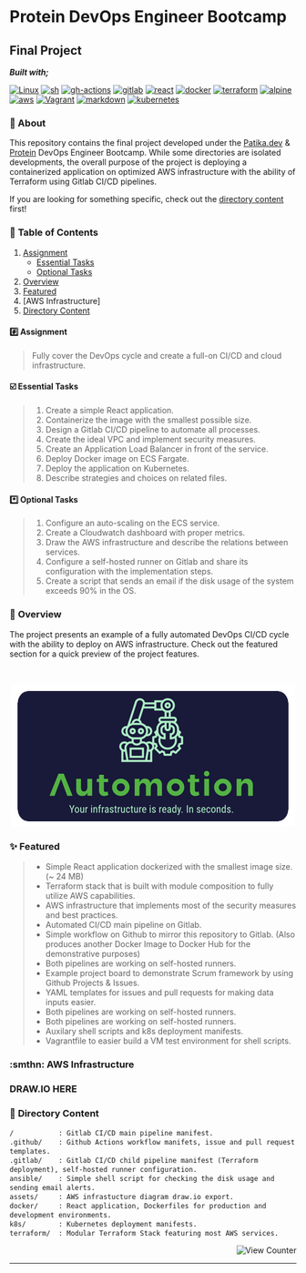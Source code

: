 # Protein DevOps Engineer Bootcamp

## Final Project

**_Built with;_**

[![Linux][#linux]][@linux] [![sh][#sh]][@sh] [![gh-actions][#gh-actions]][@gh-actions] [![gitlab][#gitlab]][@gitlab] [![react][#react]][@react] [![docker][#docker]][@docker] [![terraform][#terraform]][@terraform] [![alpine][#alpine]][@alpine] [![aws][#aws]][@aws] [![Vagrant][#vagrant]][@vagrant] [![markdown][#markdown]][@markdown] [![kubernetes][#kubernetes]][@kubernetes]

### :notebook: About

This repository contains the final project developed under the [Patika.dev][@patika] & [Protein][@protein] DevOps Engineer Bootcamp. While some directories are isolated developments, the overall purpose of the project is deploying a containerized application on optimized AWS infrastructure with the ability of Terraform using Gitlab CI/CD pipelines.

If you are looking for something specific, check out the [directory content](#openfilefolder-directory-content) first!

### :open_book: **Table of Contents**

1. [Assignment](#hash-assignment)
   - [Essential Tasks](#ballotboxwithcheck-essential-tasks)
   - [Optional Tasks](#asterisk-optional-tasks)
2. [Overview](#notebookwithdecorativecover-overview)
3. [Featured](#sparkles-featured)
4. [AWS Infrastructure]
5. [Directory Content](#openfilefolder-directory-content)

#### :hash: **Assignment**

> Fully cover the DevOps cycle and create a full-on CI/CD and cloud infrastructure.

#### :ballot_box_with_check: **Essential Tasks**

> 1. Create a simple React application.
> 2. Containerize the image with the smallest possible size.
> 3. Design a Gitlab CI/CD pipeline to automate all processes.
> 4. Create the ideal VPC and implement security measures.
> 5. Create an Application Load Balancer in front of the service.
> 6. Deploy Docker image on ECS Fargate.
> 7. Deploy the application on Kubernetes.
> 8. Describe strategies and choices on related files.

#### :asterisk: **Optional Tasks**

> 1. Configure an auto-scaling on the ECS service.
> 2. Create a Cloudwatch dashboard with proper metrics.
> 3. Draw the AWS infrastructure and describe the relations between services.
> 4. Configure a self-hosted runner on Gitlab and share its configuration with the implementation steps.
> 5. Create a script that sends an email if the disk usage of the system exceeds 90% in the OS.

### :notebook_with_decorative_cover: **Overview**

The project presents an example of a fully automated DevOps CI/CD cycle with the ability to deploy on AWS infrastructure. Check out the featured section for a quick preview of the project features.

&nbsp;

<p align="center"><img src="./assets/img/automotion.png" alt="Project branding image"></a></p>

### :sparkles: **Featured**

> - Simple React application dockerized with the smallest image size. (~ 24 MB)
> - Terraform stack that is built with module composition to fully utilize AWS capabilities.
> - AWS infrastructure that implements most of the security measures and best practices.
> - Automated CI/CD main pipeline on Gitlab.
> - Simple workflow on Github to mirror this repository to Gitlab. (Also produces another Docker Image to Docker Hub for the demonstrative purposes)
> - Both pipelines are working on self-hosted runners.
> - Example project board to demonstrate Scrum framework by using Github Projects & Issues.
> - YAML templates for issues and pull requests for making data inputs easier.
> - Both pipelines are working on self-hosted runners.
> - Both pipelines are working on self-hosted runners.
> - Auxilary shell scripts and k8s deployment manifests.
> - Vagrantfile to easier build a VM test environment for shell scripts.

### :smthn: **AWS Infrastructure**

### DRAW.IO HERE

### :open_file_folder: **Directory Content**

```
/           : Gitlab CI/CD main pipeline manifest.
.github/    : Github Actions workflow manifets, issue and pull request templates.
.gitlab/    : Gitlab CI/CD child pipeline manifest (Terraform deployment), self-hosted runner configuration.
ansible/    : Simple shell script for checking the disk usage and sending email alerts.
assets/     : AWS infrastucture diagram draw.io export.
docker/     : React application, Dockerfiles for production and development environments.
k8s/        : Kubernetes deployment manifests.
terraform/  : Modular Terraform Stack featuring most AWS services.
```

<!-- View Counter -->
<p align="right"><img src="https://komarev.com/ghpvc/?username=placeholder&style=flat&label=Views&color=blue" alt="View Counter"></a></p>

<!-- Footnotes -->

[^1]: Footnotes here

<!-- Badge Index -->

[#linux]: https://img.shields.io/badge/Linux-FCC624?style=flat&logo=linux&logoColor=black
[#bash]: https://img.shields.io/badge/Bash-4EAA25?style=flat&logo=GNU%20Bash&logoColor=white
[#docker]: https://img.shields.io/badge/Docker-2CA5E0?style=flat&logo=docker&logoColor=white
[#virtualbox]: https://img.shields.io/badge/VirtualBox-183A61?style=flat&logo=virtualbox&logoColor=white
[#vagrant]: https://img.shields.io/badge/Vagrant-1868F2?style=flat&logo=vagrant&logoColor=white
[#aws]: https://img.shields.io/badge/AWS-FF9900?style=flat&logo=amazonaws&logoColor=white
[#gh-actions]: https://img.shields.io/badge/GitHub_Actions-2088FF?style=flat&logo=github-actions&logoColor=white
[#terraform]: https://img.shields.io/badge/Terraform-7B42BC?style=flat&logo=terraform&logoColor=white
[#kubernetes]: https://img.shields.io/badge/kubernetes-326ce5.svg?&style=flat&logo=kubernetes&logoColor=white
[#markdown]: https://img.shields.io/badge/Markdown-000000?style=flat&logo=markdown&logoColor=white
[#nginx]: https://img.shields.io/badge/Nginx-009639?style=flat&logo=nginx&logoColor=white
[#nodejs]: https://img.shields.io/badge/Node.js-339933?style=flat&logo=nodedotjs&logoColor=white
[#npm]: https://img.shields.io/badge/npm-CB3837?style=flat&logo=npm&logoColor=white
[#react]: https://img.shields.io/badge/React-20232A?style=flat&logo=react&logoColor=61DAFB
[#sh]: https://img.shields.io/badge/Shell_Script-121011?style=flat&logo=gnu-bash&logoColor=white
[#vscode]: https://img.shields.io/badge/VSCode-0078D4?style=flat&logo=visual%20studio%20code&logoColor=white
[#alpine]: https://img.shields.io/badge/Alpine-0D597F?style=flat&logo=alpine-linux&logoColor=white
[#ubuntu]: https://img.shields.io/badge/Ubuntu-E95420?style=flat&logo=ubuntu&logoColor=white
[#gitlab]: https://img.shields.io/badge/GitLab%20CI/CD-330F63?style=flat&logo=gitlab&logoColor=white

---

<!-- URL Index -->

[@patika]: https://www.patika.dev/
[@protein]: https://protein.tech/
[@linux]: https://www.linux.org/
[@bash]: https://www.gnu.org/software/bash/
[@docker]: https://www.docker.com/
[@virtualbox]: https://www.virtualbox.org/
[@vagrant]: https://www.vagrantup.com/
[@vagrant-download]: https://www.vagrantup.com/downloads/
[@aws]: #
[@gh-actions]: #
[@terraform]: #
[@kubernetes]: #
[@markdown]: #
[@nginx]: #
[@nodejs]: #
[@npm]: #
[@react]: #
[@sh]: #
[@vscode]: #
[@alpine]: #
[@ubuntu]: #
[@github]: #
[@gitlab]: #
